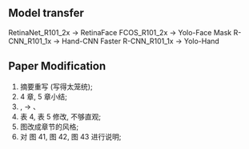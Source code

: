 ## Model transfer

RetinaNet_R101_2x -> RetinaFace
FCOS_R101_2x -> Yolo-Face
Mask R-CNN_R101_1x -> Hand-CNN
Faster R-CNN_R101_1x -> Yolo-Hand

## Paper Modification

1. 摘要重写 (写得太笼统);
2. 4 章, 5 章小结;
3. , -> 、
4. 表 4, 表 5 修改, 不够直观;
5. 图改成章节的风格;
6. 对 图 41, 图 42, 图 43 进行说明;